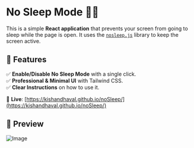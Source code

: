 # No Sleep Mode 🛌🚫

This is a simple **React application** that prevents your screen from going to sleep while the page is open. It uses the [`nosleep.js`](https://github.com/richtr/NoSleep.js) library to keep the screen active.

## 🚀 Features
✅ **Enable/Disable No Sleep Mode** with a single click.  
✅ **Professional & Minimal UI** with Tailwind CSS.  
✅ **Clear Instructions** on how to use it.  


🔗 **Live**: [https://kishandhaval.github.io/noSleep/](https://kishandhaval.github.io/noSleep/)

## 📸 Preview

![Image](https://github.com/user-attachments/assets/8c13632e-ec0c-4e92-a873-d367defaf26d)
